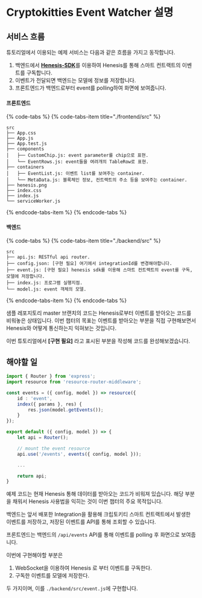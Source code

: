 # Cryptokitties Event Watcher 설명

## 서비스 흐름

튜토리얼에서 이용되는 예제 서비스는 다음과 같은 흐름을 가지고 동작합니다.

1. 백엔드에서 [**Henesis-SDK**](https://github.com/HAECHI-LABS/henesis-sdk-js)를 이용하여 Henesis를 통해 스마트 컨트랙트의 이벤트를 구독합니다.
2. 이벤트가 전달되면 백엔드는 모델에 정보를 저장합니다.
3. 프론트엔드가 백엔드로부터 event를 polling하여 화면에 보여줍니다.

#### 프론트엔드 

{% code-tabs %}
{% code-tabs-item title="./frontend/src" %}
```text
src
├── App.css
├── App.js
├── App.test.js
├── components
│   ├── CustomChip.js: event parameter를 chip으로 표현.
│   └── EventRows.js: event들을 여려개의 TableRow로 표현.
├── containers
│   ├── EventList.js: 이벤트 list를 보여주는 container.
│   └── MetaData.js: 블록체인 정보, 컨트랙트의 주소 등을 보여주는 container.
├── henesis.png
├── index.css
├── index.js
└── serviceWorker.js
```
{% endcode-tabs-item %}
{% endcode-tabs %}

#### 백엔드

{% code-tabs %}
{% code-tabs-item title="./backend/src" %}
```text
src
├── api.js: RESTful api router.
├── config.json: [구현 필요] 여기에서 integrationId를 변경해야합니다. 
├── event.js: [구현 필요] henesis sdk를 이용해 스마트 컨트랙트의 event를 구독, 모델에 저장합니다.
├── index.js: 프로그램 실행지점.
└── model.js: event 객체의 모델.
```
{% endcode-tabs-item %}
{% endcode-tabs %}

샘플 레포지토리 master 브랜치의 코드는 Henesis로부터 이벤트를 받아오는 코드를 비워놓은 상태입니다. 이번 챕터의 목표는 이벤트를 받아오는 부분을 직접 구현해보면서 Henesis와 어떻게 통신하는지 익혀보는 것입니다.

이번 튜토리얼에서 **\[구현 필요\]** 라고 표시된 부분을 작성해 코드를 완성해보겠습니다.

## 해야할 일

```typescript
import { Router } from 'express';
import resource from 'resource-router-middleware';

const events = ({ config, model }) => resource({
	id : 'event',
	index({ params }, res) {
		res.json(model.getEvents());
	}
});

export default ({ config, model }) => {
	let api = Router();

	// mount the event resource
	api.use('/events', events({ config, model }));

	...

	return api;
}
```

예제 코드는 현재 Henesis 통해 데이터를 받아오는 코드가 비워져 있습니다. 해당 부분을 채워서 Henesis 사용법을 익히는 것이 이번 챕터의 주요 목적입니다.

백엔드는 앞서 배포한 Integration을 활용해 크립토키티 스마트 컨트랙트에서 발생한 이벤트를 저장하고, 저장된 이벤트를 API를 통해 조회할  수 있습니다.

프론트엔드는 백엔드의 `/api/events` API를 통해 이벤트를 polling 후 화면으로 보여줍니다. 

이번에 구현해야할 부분은

1. WebSocket을 이용하여 Henesis 로 부터 이벤트를 구독한다.
2. 구독한 이벤트를 모델에 저장한다.

두 가지이며, 이를 `./backend/src/event.js`에 구현합니다.

